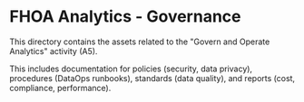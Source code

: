 # FHOA Analytics - Governance

This directory contains the assets related to the "Govern and Operate Analytics" activity (A5).

This includes documentation for policies (security, data privacy), procedures (DataOps runbooks), standards (data quality), and reports (cost, compliance, performance).


